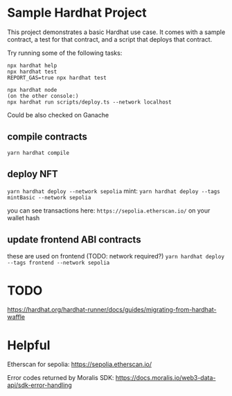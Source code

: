 # Sample Hardhat Project

This project demonstrates a basic Hardhat use case. It comes with a sample contract, a test for that contract, and a script that deploys that contract.

Try running some of the following tasks:

```shell
npx hardhat help
npx hardhat test
REPORT_GAS=true npx hardhat test
```

```shell
npx hardhat node
(on the other console:)
npx hardhat run scripts/deploy.ts --network localhost
```

Could be also checked on Ganache

## compile contracts

`yarn hardhat compile`

## deploy NFT

`yarn hardhat deploy --network sepolia`
mint:
`yarn hardhat deploy --tags mintBasic --network sepolia`

you can see transactions here:
`https://sepolia.etherscan.io/`
on your wallet hash

## update frontend ABI contracts

these are used on frontend
(TODO: network required?)
`yarn hardhat deploy --tags frontend --network sepolia`

# TODO

https://hardhat.org/hardhat-runner/docs/guides/migrating-from-hardhat-waffle

# Helpful

Etherscan for sepolia:
https://sepolia.etherscan.io/

Error codes returned by Moralis SDK:
https://docs.moralis.io/web3-data-api/sdk-error-handling
